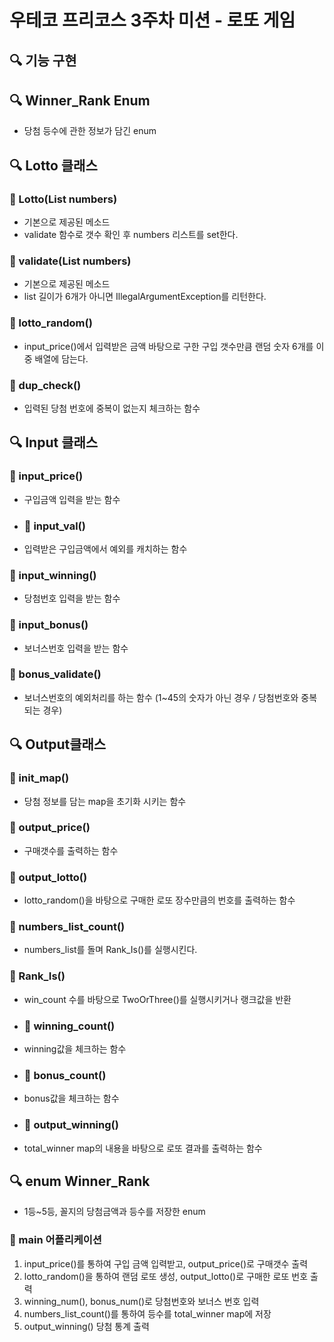 # 우테코 프리코스 3주차 미션 - 로또 게임

## 🔍 기능 구현

## 🔍 Winner_Rank Enum
* 당첨 등수에 관한 정보가 담긴 enum

## 🔍 Lotto 클래스
### 🚀 Lotto(List<Integer> numbers)
* 기본으로 제공된 메소드
* validate 함수로 갯수 확인 후 numbers 리스트를 set한다.
### 🚀 validate(List<Integer> numbers)
* 기본으로 제공된 메소드
* list 길이가 6개가 아니면 IllegalArgumentException를 리턴한다.
### 🚀 lotto_random()
* input_price()에서 입력받은 금액 바탕으로 구한 구입 갯수만큼 랜덤 숫자 6개를 이중 배열에 담는다.
### 🚀 dup_check()
* 입력된 당첨 번호에 중복이 없는지 체크하는 함수 

## 🔍 Input 클래스

### 🚀 input_price()
* 구입금액 입력을 받는 함수
* ### 🚀 input_val()
* 입력받은 구입금액에서 예외를 캐치하는 함수 
### 🚀 input_winning()
* 당첨번호 입력을 받는 함수
### 🚀 input_bonus()
* 보너스번호 입력을 받는 함수
### 🚀 bonus_validate()
* 보너스번호의 예외처리를 하는 함수  (1~45의 숫자가 아닌 경우 / 당첨번호와 중복되는 경우)

## 🔍 Output클래스
### 🚀 init_map()
* 당첨 정보를 담는 map을 초기화 시키는 함수 
### 🚀 output_price()
* 구매갯수를 출력하는 함수
### 🚀 output_lotto()
* lotto_random()을 바탕으로 구매한 로또 장수만큼의 번호를 출력하는 함수
### 🚀 numbers_list_count()
* numbers_list를 돌며 Rank_Is()를 실행시킨다.
### 🚀 Rank_Is()
* win_count 수를 바탕으로 TwoOrThree()를 실행시키거나 랭크값을 반환
* ### 🚀 winning_count()
* winning값을 체크하는 함수
* ### 🚀 bonus_count()
* bonus값을 체크하는 함수
* ### 🚀 output_winning()
* total_winner map의 내용을 바탕으로 로또 결과를 출력하는 함수 

## 🔍 enum Winner_Rank

* 1등~5등, 꼴지의 당첨금액과 등수를 저장한 enum 

### 🛵 main 어플리케이션

1. input_price()를 통하여 구입 금액 입력받고, output_price()로 구매갯수 출력
2. lotto_random()을 통하여 랜덤 로또 생성, output_lotto()로 구매한 로또 번호 출력
3. winning_num(), bonus_num()로 당첨번호와 보너스 번호 입력
4. numbers_list_count()를 통하여 등수를 total_winner map에 저장 
5. output_winning() 당첨 통계 출력 






